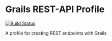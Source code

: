 # Grails REST-API Profile

[![Build Status](https://travis-ci.org/grails-profiles/rest-api.svg?branch=master)](https://travis-ci.org/grails-profiles/rest-api)

A profile for creating REST endpoints with Grails

